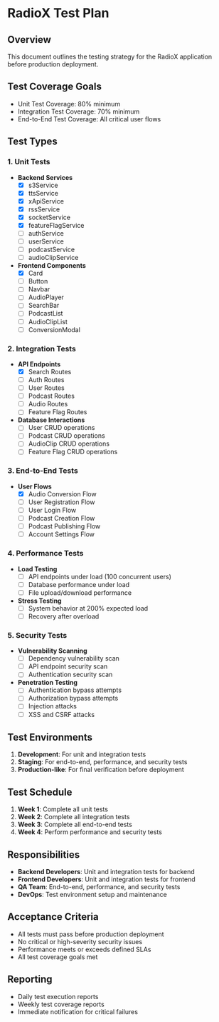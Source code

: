 # RadioX Test Plan

## Overview
This document outlines the testing strategy for the RadioX application before production deployment.

## Test Coverage Goals
- Unit Test Coverage: 80% minimum
- Integration Test Coverage: 70% minimum
- End-to-End Test Coverage: All critical user flows

## Test Types

### 1. Unit Tests
- **Backend Services**
  - [x] s3Service
  - [x] ttsService
  - [x] xApiService
  - [x] rssService
  - [x] socketService
  - [x] featureFlagService
  - [ ] authService
  - [ ] userService
  - [ ] podcastService
  - [ ] audioClipService

- **Frontend Components**
  - [x] Card
  - [ ] Button
  - [ ] Navbar
  - [ ] AudioPlayer
  - [ ] SearchBar
  - [ ] PodcastList
  - [ ] AudioClipList
  - [ ] ConversionModal

### 2. Integration Tests
- **API Endpoints**
  - [x] Search Routes
  - [ ] Auth Routes
  - [ ] User Routes
  - [ ] Podcast Routes
  - [ ] Audio Routes
  - [ ] Feature Flag Routes

- **Database Interactions**
  - [ ] User CRUD operations
  - [ ] Podcast CRUD operations
  - [ ] AudioClip CRUD operations
  - [ ] Feature Flag CRUD operations

### 3. End-to-End Tests
- **User Flows**
  - [x] Audio Conversion Flow
  - [ ] User Registration Flow
  - [ ] User Login Flow
  - [ ] Podcast Creation Flow
  - [ ] Podcast Publishing Flow
  - [ ] Account Settings Flow

### 4. Performance Tests
- **Load Testing**
  - [ ] API endpoints under load (100 concurrent users)
  - [ ] Database performance under load
  - [ ] File upload/download performance

- **Stress Testing**
  - [ ] System behavior at 200% expected load
  - [ ] Recovery after overload

### 5. Security Tests
- **Vulnerability Scanning**
  - [ ] Dependency vulnerability scan
  - [ ] API endpoint security scan
  - [ ] Authentication security scan

- **Penetration Testing**
  - [ ] Authentication bypass attempts
  - [ ] Authorization bypass attempts
  - [ ] Injection attacks
  - [ ] XSS and CSRF attacks

## Test Environments
1. **Development**: For unit and integration tests
2. **Staging**: For end-to-end, performance, and security tests
3. **Production-like**: For final verification before deployment

## Test Schedule
1. **Week 1**: Complete all unit tests
2. **Week 2**: Complete all integration tests
3. **Week 3**: Complete all end-to-end tests
4. **Week 4**: Perform performance and security tests

## Responsibilities
- **Backend Developers**: Unit and integration tests for backend
- **Frontend Developers**: Unit and integration tests for frontend
- **QA Team**: End-to-end, performance, and security tests
- **DevOps**: Test environment setup and maintenance

## Acceptance Criteria
- All tests must pass before production deployment
- No critical or high-severity security issues
- Performance meets or exceeds defined SLAs
- All test coverage goals met

## Reporting
- Daily test execution reports
- Weekly test coverage reports
- Immediate notification for critical failures
